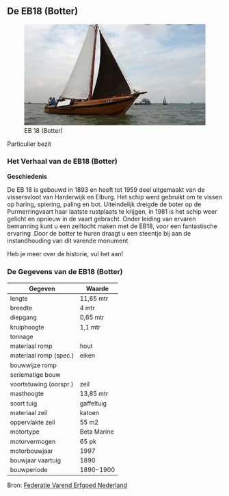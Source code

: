 ## De EB18 (Botter)

<figure id="foto_eb18b">
    <img src="media/eb18p.jpg" alt="EB 18 (Botter)">
    <figcaption>EB 18 (Botter)</figcaption>
</figure>

<aside class="note">
    Particulier bezit
</aside>

### Het Verhaal van de EB18 (Botter)

**Geschiedenis**

De EB 18 is gebouwd in 1893 en heeft tot 1959 deel uitgemaakt van de vissersvloot van Harderwijk en Elburg. Het schip werd gebruikt om te vissen op haring, spiering, paling en bot.
Uiteindelijk dreigde de boter op de Purmerringvaart haar laatste rustplaats te krijgen, in 1981 is het schip weer gelicht en opnieuw in de vaart gebracht.
Onder leiding van ervaren bemanning kunt u een zeiltocht maken met de EB18, voor een fantastische ervaring .Door de botter te huren draagt u een steentje bij aan de instandhouding van dit varende monument

Heb je meer over de historie, vul het aan!

### De Gegevens van de EB18 (Botter)

| Gegeven                   | Waarde        |  
|---------------------------|---------------|   
| lengte                    | 11,65  mtr    |  
| breedte                   |  4     mtr    |  
| diepgang 	                |  0,65  mtr    |  	 
| kruiphoogte 	            |  1,1   mtr    |  	 
| tonnage 		            |               |   
| materiaal romp 	        | hout          |   	 
| materiaal romp (spec.)    | eiken 	    |   
| bouwwijze romp 	        |               |   
| seriematige bouw          |               |   		 
| voortstuwing (oorspr.)    | zeil          |  	 
| masthoogte 	            | 13,85  mtr    |   
| soort tuig 	            | gaffeltuig    |  
| materiaal zeil 	        | katoen        |  
| oppervlakte zeil 	        | 55 	  m2    |  
| motortype 	            | Beta Marine   |  
| motorvermogen 	        | 65      pk    |  	 
| motorbouwjaar 	        | 1997 	        |  
| bouwjaar vaartuig 	    | 1890 	        |    
| bouwperiode 	            | 1890-1900     |  

Bron: [Federatie Varend Erfgoed Nederland](https://rven.info/schip.aspx?=191)


